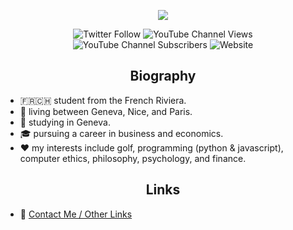 <p align="center">
  <img src="assets/github-banner.png">
</p>

<p align="center">
  <img alt="Twitter Follow" src="https://img.shields.io/twitter/follow/saint_boons?style=for-the-badge">
  <img alt="YouTube Channel Views" src="https://img.shields.io/youtube/channel/views/UCZU88NMaYcEHoOJjukq_q6A?label=YouTube%20Views&style=for-the-badge">
  <img alt="YouTube Channel Subscribers" src="https://img.shields.io/youtube/channel/subscribers/UCZU88NMaYcEHoOJjukq_q6A?label=YouTube%20Subcribers&style=for-the-badge">
  <img alt="Website" src="https://img.shields.io/website?style=for-the-badge&url=https%3A%2F%2Ffrenchbones.net">
</p>

<h2 align="center">Biography</h2>
<p>
  <ul>
    <li>🇫🇷🇨🇭 student from the French Riviera.</li>
    <li>📍 living between Geneva, Nice, and Paris.</li>
    <li>📖 studying in Geneva.</li>
    <li>🎓 pursuing a career in business and economics.</li>
    <li>❤️ my interests include golf, programming (python & javascript), computer ethics, philosophy, psychology, and finance.</li>
  </ul>
</p>

<h2 align="center">Links</h2>
<p>
  <ul>
    <li>📧 <a href="https://frenchbones.net/contact">Contact Me / Other Links</a></li>
  <ul>
<p>
